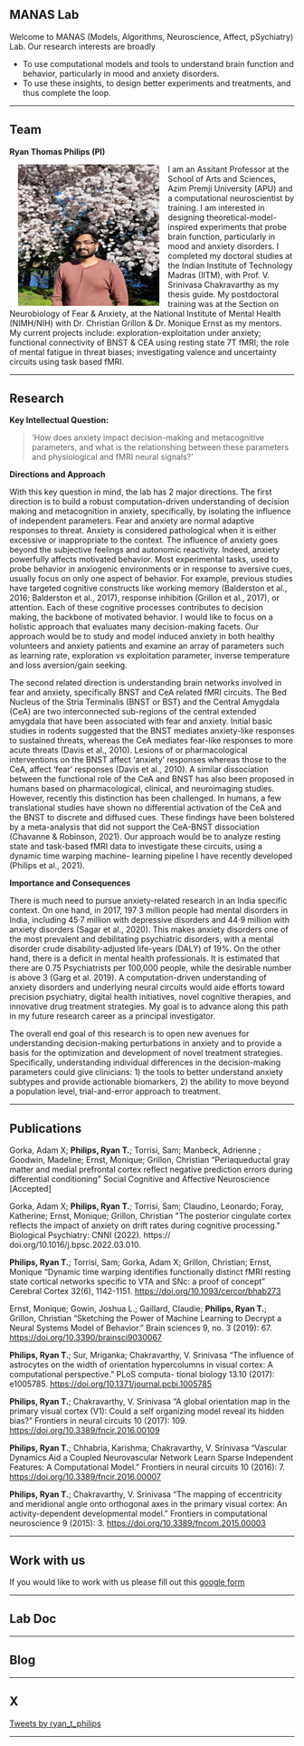 

## MANAS Lab

Welcome to MANAS (Models, Algorithms, Neuroscience, Affect, pSychiatry) Lab. Our research interests are broadly
- To use computational models and tools to understand brain function and behavior, particularly in mood and anxiety disorders.
- To use these insights, to design better experiments and treatments, and thus complete the loop. 

---

## Team

**Ryan Thomas Philips (PI)**

 <img align="left" width="250" height="250" src="./assets/images/c1_ryan_pic_semiformal_v3.jpg" hspace="15"> 
I am an Assitant Professor at the School of Arts and Sciences, Azim Premji University (APU) and a computational neuroscientist by training. I am interested in designing theoretical-model-inspired experiments that probe brain function, particularly in mood and anxiety disorders. I completed my doctoral studies at the Indian Institute of Technology Madras (IITM), with Prof. V. Srinivasa Chakravarthy as my thesis guide. My postdoctoral training was at the Section on Neurobiology of Fear & Anxiety, at the National Institute of Mental Health (NIMH/NIH) with Dr. Christian Grillon & Dr. Monique Ernst as my mentors. My current projects include: exploration-exploitation under anxiety; functional connectivity of BNST & CEA using resting state 7T fMRI; the role of mental fatigue in threat biases; investigating valence and uncertainty circuits using task based fMRI.

---

## Research

**Key Intellectual Question:**

>‘How does anxiety impact decision-making and metacognitive parameters, and what is the relationshing between these parameters and physiological and fMRI neural signals?’

**Directions and Approach**

With this key question in mind, the lab has 2 major directions. The first direction is to
build a robust computation-driven understanding of decision making and metacognition in anxiety, specifically,
by isolating the influence of independent parameters. Fear and anxiety are normal adaptive responses to threat.
Anxiety is considered pathological when it is either excessive or inappropriate to the context. The influence of
anxiety goes beyond the subjective feelings and autonomic reactivity. Indeed, anxiety powerfully affects
motivated behavior. Most experimental tasks, used to probe behavior in anxiogenic environments or in response
to aversive cues, usually focus on only one aspect of behavior. For example, previous studies have targeted
cognitive constructs like working memory (Balderston et al., 2016; Balderston et al., 2017), response inhibition
(Grillon et al., 2017), or attention. Each of these cognitive processes contributes to decision making, the backbone
of motivated behavior. I would like to focus on a holistic approach that evaluates many decision-making facets. 
Our approach would be to study and model induced anxiety in both healthy volunteers and anxiety patients and examine an array of
parameters such as learning rate, exploration vs exploitation parameter, inverse temperature and loss
aversion/gain seeking.

The second related direction is understanding brain networks involved in fear and anxiety, specifically BNST and
CeA related fMRI circuits. The Bed Nucleus of the Stria Terminalis (BNST or BST) and the Central Amygdala
(CeA) are two interconnected sub-regions of the central extended amygdala that have been associated with fear
and anxiety. Initial basic studies in rodents suggested that the BNST mediates anxiety-like responses to sustained
threats, whereas the CeA mediates fear-like responses to more acute threats (Davis et al., 2010). Lesions of or
pharmacological interventions on the BNST affect ‘anxiety’ responses whereas those to the CeA, affect ‘fear’
responses (Davis et al., 2010). A similar dissociation between the functional role of the CeA and BNST has also
been proposed in humans based on pharmacological, clinical, and neuroimaging studies. However, recently this
distinction has been challenged. In humans, a few translational studies have shown no differential activation of
the CeA and the BNST to discrete and diffused cues. These findings have been bolstered by a meta-analysis that
did not support the CeA-BNST dissociation (Chavanne & Robinson, 2021). Our approach would be to analyze
resting state and task-based fMRI data to investigate these circuits, using a dynamic time warping machine-
learning pipeline I have recently developed (Philips et al., 2021). 

**Importance and Consequences**

There is much need to pursue anxiety-related research in an India specific context. On one hand, in 2017, 197·3
million people had mental disorders in India, including 45·7 million with depressive disorders and 44·9 million
with anxiety disorders (Sagar et al., 2020). This makes anxiety disorders one of the most prevalent and
debilitating psychiatric disorders, with a mental disorder crude disability-adjusted life-years (DALY) of 19%. On
the other hand, there is a deficit in mental health professionals. It is estimated that there are 0.75 Psychiatrists per
100,000 people, while the desirable number is above 3 (Garg et al. 2019). A computation-driven understanding of
anxiety disorders and underlying neural circuits would aide efforts toward precision psychiatry, digital health
initiatives, novel cognitive therapies, and innovative drug treatment strategies. My goal is to advance along this
path in my future research career as a principal investigator.

The overall end goal of this research is to open new avenues for understanding decision-making perturbations in
anxiety and to provide a basis for the optimization and development of novel treatment strategies. Specifically,
understanding individual differences in the decision-making parameters could give clinicians: 1) the tools to
better understand anxiety subtypes and provide actionable biomarkers, 2) the ability to move beyond a population
level, trial-and-error approach to treatment.

---

## Publications

Gorka, Adam X; **Philips, Ryan T.**; Torrisi, Sam; Manbeck, Adrienne ; Goodwin, Madeline; Ernst, Monique;
Grillon, Christian “Periaqueductal gray matter and medial prefrontal cortex reflect negative prediction errors
during differential conditioning” Social Cognitive and Affective Neuroscience [Accepted]

Gorka, Adam X; **Philips, Ryan T.**; Torrisi, Sam; Claudino, Leonardo; Foray, Katherine;
Ernst, Monique; Grillon, Christian "The posterior cingulate cortex reflects the impact of anxiety
on drift rates during cognitive processing." Biological Psychiatry: CNNI (2022). https://
doi.org/10.1016/j.bpsc.2022.03.010.

**Philips, Ryan T.**; Torrisi, Sam; Gorka, Adam X; Grillon, Christian; Ernst, Monique “Dynamic
time warping identifies functionally distinct fMRI resting state cortical networks specific to VTA
and SNc: a proof of concept” Cerebral Cortex 32(6), 1142-1151. https://doi.org/10.1093/cercor/bhab273

Ernst, Monique; Gowin, Joshua L.; Gaillard, Claudie; **Philips, Ryan T.**; Grillon, Christian
“Sketching the Power of Machine Learning to Decrypt a Neural Systems Model of Behavior.” Brain
sciences 9, no. 3 (2019): 67. https://doi.org/10.3390/brainsci9030067

**Philips, Ryan T.**; Sur, Mriganka; Chakravarthy, V. Srinivasa “The influence of astrocytes on the
width of orientation hypercolumns in visual cortex: A computational perspective.” PLoS computa-
tional biology 13.10 (2017): e1005785. https://doi.org/10.1371/journal.pcbi.1005785

**Philips, Ryan T.**; Chakravarthy, V. Srinivasa “A global orientation map in the primary visual
cortex (V1): Could a self organizing model reveal its hidden bias?” Frontiers in neural circuits 10
(2017): 109. https://doi.org/10.3389/fncir.2016.00109

**Philips, Ryan T.**; Chhabria, Karishma; Chakravarthy, V. Srinivasa “Vascular Dynamics Aid a
Coupled Neurovascular Network Learn Sparse Independent Features: A Computational Model.”
Frontiers in neural circuits 10 (2016): 7. https://doi.org/10.3389/fncir.2016.00007

**Philips, Ryan T.**; Chakravarthy, V. Srinivasa “The mapping of eccentricity and meridional angle
onto orthogonal axes in the primary visual cortex: An activity-dependent developmental model.”
Frontiers in computational neuroscience 9 (2015): 3. https://doi.org/10.3389/fncom.2015.00003

---

## Work with us

If you would like to work with us please fill out this [google form](https://docs.google.com/forms/d/e/1FAIpQLSfy0j2XXKXB0wx7S0rPCXuuheoUVt7FK_R-Fo3jQZx28a2J5Q/viewform?usp=sf_link)

---

## Lab Doc

---

## Blog

---

## X

<a class="twitter-timeline" href="https://twitter.com/ryan_t_philips?ref_src=twsrc%5Etfw">Tweets by ryan_t_philips</a> <script async src="https://platform.twitter.com/widgets.js" charset="utf-8"></script>

---
